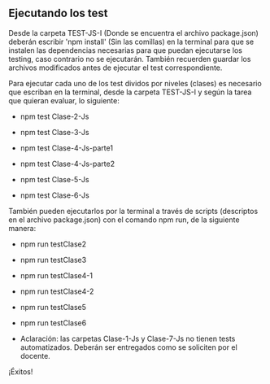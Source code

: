 ## Ejecutando los test

Desde la carpeta TEST-JS-I (Donde se encuentra el archivo package.json) deberán escribir 'npm install' (Sin las comillas) en la terminal para que se instalen las dependencias necesarias para que puedan ejecutarse los testing, caso contrario no se ejecutarán. También recuerden guardar los archivos modificados antes de ejecutar el test correspondiente.

Para ejecutar cada uno de los test dividos por niveles (clases) es necesario que escriban en la terminal, desde la carpeta TEST-JS-I y según la tarea que quieran evaluar, lo siguiente:

* npm test Clase-2-Js

* npm test Clase-3-Js

* npm test Clase-4-Js-parte1

* npm test Clase-4-Js-parte2

* npm test Clase-5-Js

* npm test Clase-6-Js

También pueden ejecutarlos por la terminal a través de scripts (descriptos en el archivo package.json) con el comando npm run, de la siguiente manera:

* npm run testClase2

* npm run testClase3

* npm run testClase4-1

* npm run testClase4-2

* npm run testClase5

* npm run testClase6

- Aclaración: las carpetas Clase-1-Js y Clase-7-Js no tienen tests automatizados. Deberán ser entregados como se soliciten por el docente.

¡Éxitos!
